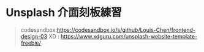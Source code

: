 # Unsplash 介面刻板練習

> codesandbox:https://codesandbox.io/s/github/Louis-Chen/frontend-design-03
> XD : https://www.xdguru.com/unsplash-website-template-freebie/
